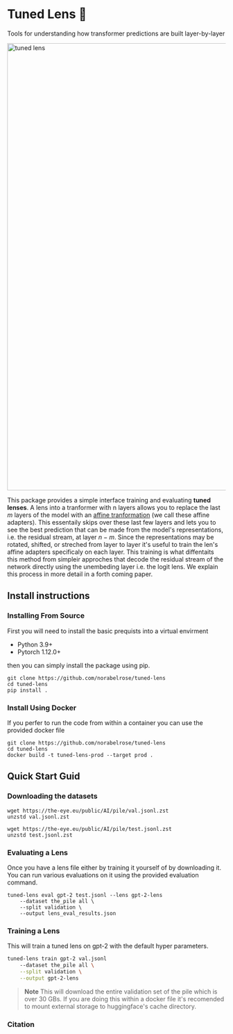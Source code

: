 # Tuned Lens 🔎
Tools for understanding how transformer predictions are built layer-by-layer

<img width="1028" alt="tuned lens" src="https://user-images.githubusercontent.com/39116809/206883419-4fb9083d-3fa0-48e9-ba97-b70cb21b08e9.png">

This package provides a simple interface training and evaluating __tuned lenses__. A lens
into a tranformer with n layers allows you to replace the last $m$ layers of the model with an 
[affine tranformation](https://pytorch.org/docs/stable/generated/torch.nn.Linear.html) (we call these affine adapters).
This essentaily skips over these last few layers and lets you to see the best prediction that can be made from the model's representations, i.e. the residual stream,
at layer $n - m$. Since the representations may be rotated, shifted, or streched from layer to layer it's useful to train the len's affine adapters specificaly on
each layer. This training is what diffentaits this method from simpleir approches that decode the residual stream of the network directly using the unembeding layer i.e. the logit lens. We explain this process in more detail in a forth coming paper.


## Install instructions
### Installing From Source
First you will need to install the basic prequists into a virtual envirment
* Python 3.9+
* Pytorch 1.12.0+

then you can simply install the package using pip.
```
git clone https://github.com/norabelrose/tuned-lens
cd tuned-lens
pip install .
```

### Install Using Docker
If you perfer to run the code from within a container you can use the provided docker
file
```
git clone https://github.com/norabelrose/tuned-lens
cd tuned-lens
docker build -t tuned-lens-prod --target prod .
```

## Quick Start Guid
### Downloading the datasets
```
wget https://the-eye.eu/public/AI/pile/val.jsonl.zst
unzstd val.jsonl.zst

wget https://the-eye.eu/public/AI/pile/test.jsonl.zst
unzstd test.jsonl.zst
```

### Evaluating a Lens
Once you have a lens file either by training it yourself of by downloading it. You
can run various evaluations on it using the provided evaluation command.
```
tuned-lens eval gpt-2 test.jsonl --lens gpt-2-lens 
    --dataset the_pile all \
    --split validation \
    --output lens_eval_results.json
```


### Training a Lens
This will train a tuned lens on gpt-2 with the default hyper parameters.

```bash
tuned-lens train gpt-2 val.jsonl
    --dataset the_pile all \
    --split validation \
    --output gpt-2-lens
```

> **Note**
> This will download the entire validation set of the pile which is over 30 GBs. If you
> are doing this within a docker file it's recomended to mount external storage to huggingface's
> cache directory.

### Citation
